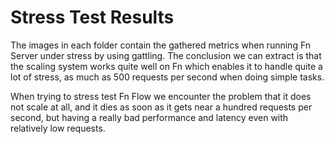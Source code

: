 # Stress Test Results

The images in each folder contain the gathered metrics when running Fn Server under stress by using gattling.
The conclusion we can extract is that the scaling system works quite well on Fn which enables it to handle quite
a lot of stress, as much as 500 requests per second when doing simple tasks.

When trying to stress test Fn Flow we encounter the problem that it does not scale at all, and it dies as soon as it
gets near a hundred requests per second, but having a really bad performance and latency even with relatively low requests.
